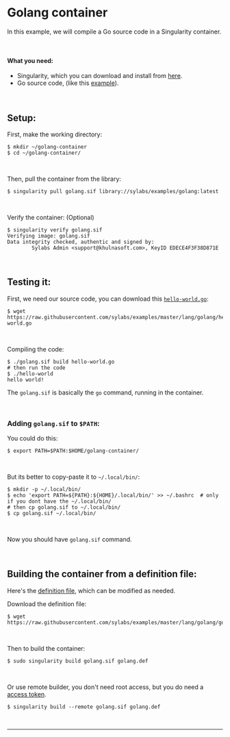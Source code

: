 # Golang container

In this example, we will compile a Go source code in a Singularity container.

<br>


#### What you need:
 - Singularity, which you can download and install from [here](https://github.com/khulnasoft/scaffold).
 - Go source code, (like this [example](https://raw.githubusercontent.com/sylabs/examples/master/lang/golang/hello-world.go)).

<br>



## Setup:

First, make the working directory:

```
$ mkdir ~/golang-container
$ cd ~/golang-container/
```

<br>

Then, pull the container from the library:

```
$ singularity pull golang.sif library://sylabs/examples/golang:latest
```

<br>

Verify the container: (Optional)

```
$ singularity verify golang.sif 
Verifying image: golang.sif
Data integrity checked, authentic and signed by:
        Sylabs Admin <support@khulnasoft.com>, KeyID EDECE4F3F38D871E
```

<br>


## Testing it:

First, we need our source code, you can download this [`hello-world.go`](https://raw.githubusercontent.com/sylabs/examples/master/lang/golang/hello-world.go
):

```
$ wget https://raw.githubusercontent.com/sylabs/examples/master/lang/golang/hello-world.go
```

<br>

Compiling the code:

```
$ ./golang.sif build hello-world.go
# then run the code
$ ./hello-world
hello world!
```

The `golang.sif` is basically the `go` command, running in the container.

<br>

### Adding `golang.sif` to `$PATH`:

You could do this:

```
$ export PATH=$PATH:$HOME/golang-container/
```

<br>

But its better to copy-paste it to `~/.local/bin/`:

```
$ mkdir -p ~/.local/bin/
$ echo 'export PATH=${PATH}:${HOME}/.local/bin/' >> ~/.bashrc  # only if you dont have the ~/.local/bin/
# then cp golang.sif to ~/.local/bin/
$ cp golang.sif ~/.local/bin/
```

<br>

Now you should have `golang.sif` command.

<br>

## Building the container from a definition file:

Here's the [definition file](https://raw.githubusercontent.com/sylabs/examples/master/lang/golang/golang.def), which can be modified as needed.

Download the definition file:

```
$ wget https://raw.githubusercontent.com/sylabs/examples/master/lang/golang/golang.def
```

<br>

Then to build the container:

```
$ sudo singularity build golang.sif golang.def
```

<br>

Or use remote builder, you don't need root access, but you do need a [access token](https://cloud.khulnasoft.com/auth).

```
$ singularity build --remote golang.sif golang.def
```

<br>

____

<br>


